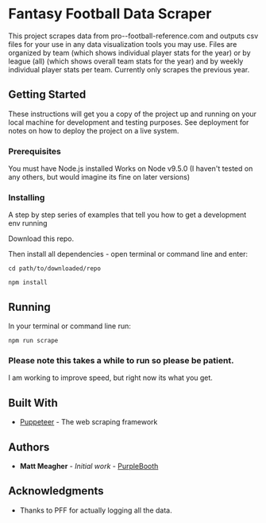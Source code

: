 # Fantasy Football Data Scraper

This project scrapes data from pro--football-reference.com and outputs csv files for your use in any data visualization tools you may use. Files are organized by team (which shows individual player stats for the year) or by league (all) (which shows overall team stats for the year) and by weekly individual player stats per team. Currently only scrapes the previous year.

## Getting Started

These instructions will get you a copy of the project up and running on your local machine for development and testing purposes. See deployment for notes on how to deploy the project on a live system.

### Prerequisites

You must have Node.js installed
Works on Node v9.5.0 (I haven't tested on any others, but would imagine its fine on later versions)


### Installing

A step by step series of examples that tell you how to get a development env running

Download this repo.

Then install all dependencies - open terminal or command line and enter:

```
cd path/to/downloaded/repo

npm install
```


## Running

In your terminal or command line run:
```
npm run scrape
```

### Please note this takes a while to run so please be patient.

I am working to improve speed, but right now its what you get.


## Built With

* [Puppeteer](https://github.com/puppeteer/puppeteer) - The web scraping framework
 

## Authors

* **Matt Meagher** - *Initial work* - [PurpleBooth](https://github.com/mattmeags)


## Acknowledgments

* Thanks to PFF for actually logging all the data.

